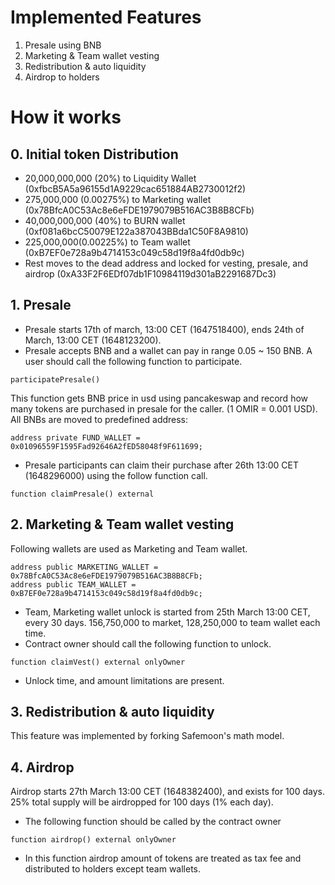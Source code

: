 # Implemented Features
1. Presale using BNB
2. Marketing & Team wallet vesting
3. Redistribution & auto liquidity
4. Airdrop to holders

# How it works
## 0. Initial token Distribution
- 20,000,000,000 (20%) to Liquidity Wallet (0xfbcB5A5a96155d1A9229cac651884AB2730012f2)
- 275,000,000 (0.00275%) to Marketing wallet (0x78BfcA0C53Ac8e6eFDE1979079B516AC3B8B8CFb)
- 40,000,000,000 (40%) to BURN wallet (0xf081a6bcC50079E122a387043BBda1C50F8A9810)
- 225,000,000(0.00225%) to Team wallet (0xB7EF0e728a9b4714153c049c58d19f8a4fd0db9c)
- Rest moves to the dead address and locked for vesting, presale, and airdrop (0xA33F2F6EDf07db1F10984119d301aB2291687Dc3)

## 1. Presale
- Presale starts 17th of march, 13:00 CET (1647518400), ends 24th of March, 13:00 CET (1648123200). 
- Presale accepts BNB and a wallet can pay in range 0.05 ~ 150 BNB. A user should call the following function to participate.
```
participatePresale() 
```
This function gets BNB price in usd using pancakeswap and record how many tokens are purchased in presale for the caller. (1 OMIR = 0.001 USD). All BNBs are moved to predefined address:
```
address private FUND_WALLET = 0x01096559F1595Fad92646A2fED58048f9F611699;
``` 

- Presale participants can claim their purchase after 26th 13:00 CET (1648296000) using the follow function call.
```
function claimPresale() external 
``` 


## 2. Marketing & Team wallet vesting
Following wallets are used as Marketing and Team wallet. 
```
address public MARKETING_WALLET = 0x78BfcA0C53Ac8e6eFDE1979079B516AC3B8B8CFb;
address public TEAM_WALLET = 0xB7EF0e728a9b4714153c049c58d19f8a4fd0db9c; 
```
- Team, Marketing wallet unlock is started from 25th March 13:00 CET, every 30 days. 156,750,000 to market, 128,250,000 to team wallet each time. 
- Contract owner should call the following function to unlock.
```
function claimVest() external onlyOwner
```
- Unlock time, and amount limitations are present.

## 3. Redistribution & auto liquidity
This feature was implemented by forking Safemoon's math model. 

## 4. Airdrop
Airdrop starts 27th March 13:00 CET (1648382400), and exists for 100 days. 25% total supply will be airdropped for 100 days (1% each day).
- The following function should be called by the contract owner
```
function airdrop() external onlyOwner
```
- In this function airdrop amount of tokens are treated as tax fee and distributed to holders except team wallets.

    
